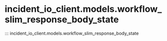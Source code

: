 # incident_io_client.models.workflow_slim_response_body_state

::: incident_io_client.models.workflow_slim_response_body_state